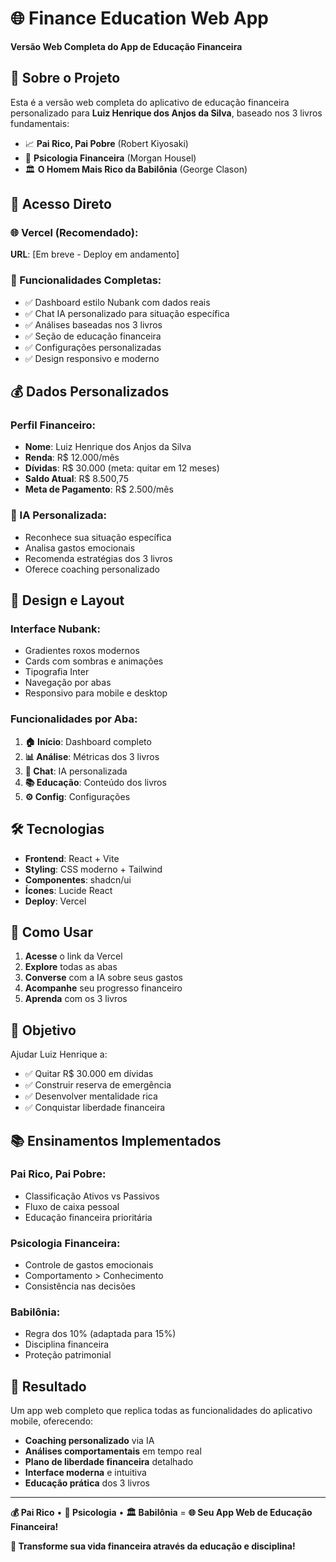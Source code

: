 # 🌐 Finance Education Web App

**Versão Web Completa do App de Educação Financeira**

## 🎯 **Sobre o Projeto**

Esta é a versão web completa do aplicativo de educação financeira personalizado para **Luiz Henrique dos Anjos da Silva**, baseado nos 3 livros fundamentais:

- 📈 **Pai Rico, Pai Pobre** (Robert Kiyosaki)
- 🧠 **Psicologia Financeira** (Morgan Housel)  
- 🏛️ **O Homem Mais Rico da Babilônia** (George Clason)

## 🚀 **Acesso Direto**

### **🌐 Vercel (Recomendado):**
**URL**: [Em breve - Deploy em andamento]

### **📱 Funcionalidades Completas:**
- ✅ Dashboard estilo Nubank com dados reais
- ✅ Chat IA personalizado para situação específica
- ✅ Análises baseadas nos 3 livros
- ✅ Seção de educação financeira
- ✅ Configurações personalizadas
- ✅ Design responsivo e moderno

## 💰 **Dados Personalizados**

### **Perfil Financeiro:**
- **Nome**: Luiz Henrique dos Anjos da Silva
- **Renda**: R$ 12.000/mês
- **Dívidas**: R$ 30.000 (meta: quitar em 12 meses)
- **Saldo Atual**: R$ 8.500,75
- **Meta de Pagamento**: R$ 2.500/mês

### **🤖 IA Personalizada:**
- Reconhece sua situação específica
- Analisa gastos emocionais
- Recomenda estratégias dos 3 livros
- Oferece coaching personalizado

## 🎨 **Design e Layout**

### **Interface Nubank:**
- Gradientes roxos modernos
- Cards com sombras e animações
- Tipografia Inter
- Navegação por abas
- Responsivo para mobile e desktop

### **Funcionalidades por Aba:**
1. **🏠 Início**: Dashboard completo
2. **📊 Análise**: Métricas dos 3 livros
3. **💬 Chat**: IA personalizada
4. **📚 Educação**: Conteúdo dos livros
5. **⚙️ Config**: Configurações

## 🛠️ **Tecnologias**

- **Frontend**: React + Vite
- **Styling**: CSS moderno + Tailwind
- **Componentes**: shadcn/ui
- **Ícones**: Lucide React
- **Deploy**: Vercel

## 📱 **Como Usar**

1. **Acesse** o link da Vercel
2. **Explore** todas as abas
3. **Converse** com a IA sobre seus gastos
4. **Acompanhe** seu progresso financeiro
5. **Aprenda** com os 3 livros

## 🎯 **Objetivo**

Ajudar Luiz Henrique a:
- ✅ Quitar R$ 30.000 em dívidas
- ✅ Construir reserva de emergência
- ✅ Desenvolver mentalidade rica
- ✅ Conquistar liberdade financeira

## 📚 **Ensinamentos Implementados**

### **Pai Rico, Pai Pobre:**
- Classificação Ativos vs Passivos
- Fluxo de caixa pessoal
- Educação financeira prioritária

### **Psicologia Financeira:**
- Controle de gastos emocionais
- Comportamento > Conhecimento
- Consistência nas decisões

### **Babilônia:**
- Regra dos 10% (adaptada para 15%)
- Disciplina financeira
- Proteção patrimonial

## 🎊 **Resultado**

Um app web completo que replica todas as funcionalidades do aplicativo mobile, oferecendo:

- **Coaching personalizado** via IA
- **Análises comportamentais** em tempo real
- **Plano de liberdade financeira** detalhado
- **Interface moderna** e intuitiva
- **Educação prática** dos 3 livros

---

**💰 Pai Rico** • **🧠 Psicologia** • **🏛️ Babilônia** = **🌐 Seu App Web de Educação Financeira!**

**🚀 Transforme sua vida financeira através da educação e disciplina!**

